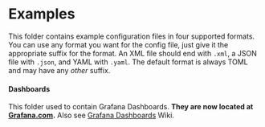 # Examples

This folder contains example configuration files in four
supported formats. You can use any format you want for
the config file, just give it the appropriate suffix for
the format. An XML file should end with `.xml`, a JSON
file with `.json`, and YAML with `.yaml`. The default
format is always TOML and may have any _other_ suffix.

#### Dashboards
This folder used to contain Grafana Dashboards.
**They are now located at [Grafana.com](https://grafana.com/dashboards?search=unifi-poller).**
Also see [Grafana Dashboards](https://github.com/unifi-poller/unifi-poller/wiki/Grafana-Dashboards) Wiki.
